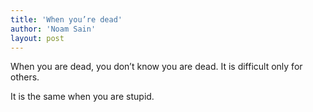 ```yaml
---
title: 'When you’re dead'
author: 'Noam Sain'
layout: post
---
```


When you are dead, you don’t know you are dead. It is difficult only for others.  
  
It is the same when you are stupid.